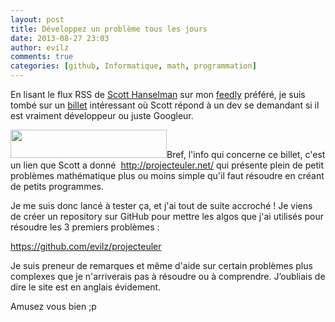 ```yaml
---
layout: post
title: Développez un problème tous les jours
date: 2013-08-27 23:03
author: evilz
comments: true
categories: [github, Informatique, math, programmation]
---
```

En lisant le flux RSS de <a href="http://www.hanselman.com/" target="_blank">Scott Hanselman</a> sur mon <a href="cloud.feedly.com" target="_blank">feedly</a> préféré, je suis tombé sur un <a href="http://www.hanselman.com/blog/AmIReallyADeveloperOrJustAGoodGoogler.aspx" target="_blank">billet</a> intéressant où Scott répond à un dev se demandant si il est vraiment développeur ou juste Googleur.

<!--more-->

<img class="alignright" alt="" src="http://projecteuler.net/images/pe_banner_light.png" width="250" height="45" />Bref, l'info qui concerne ce billet, c'est un lien que Scott a donné  <a href="http://projecteuler.net/" target="_blank">http://projecteuler.net/</a> qui présente plein de petit problèmes mathématique plus ou moins simple qu'il faut résoudre en créant de petits programmes.

Je me suis donc lancé à tester ça, et j'ai tout de suite accroché !
Je viens de créer un repository sur GitHub pour mettre les algos que j'ai utilisés pour résoudre les 3 premiers problèmes :

<a href="https://github.com/evilz/projecteuler" target="_blank">https://github.com/evilz/projecteuler</a>

Je suis preneur de remarques et même d'aide sur certain problèmes plus complexes que je n'arriverais pas à résoudre ou à comprendre. J’oubliais de dire le site est en anglais évidement.

Amusez vous bien ;p
